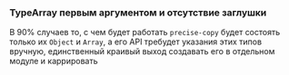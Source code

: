 ### TypeArray первым аргументом и отсутствие заглушки
В 90% случаев то, с чем будет работать `precise-copy` будет состоять только их `Object` и `Array`, а его API требудет указания этих типов вручную, единственный краивый выход создавать его в отдельном модуле и каррировать